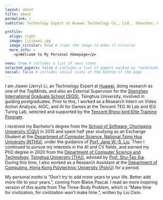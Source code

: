 ```yaml
---
layout: about
title: about
permalink: /
subtitle: Technology Expert at Huawei Technology Co., Ltd., Shenzhen, Guangdong, China

profile:
  align: right
  image: lijiawei.jpg
  image_circular: true # crops the image to make it circular
  more_info: >
    <p>Welcome to My Personal Homepage</p>

news: true # includes a list of news items
selected_papers: false # includes a list of papers marked as "selected={true}"
social: false # includes social icons at the bottom of the page
---
```


I am Jiawei (Jerry) Li, an Technology Expert at <a href="https://www.huawei.com/en/">Huawei</a>, doing research as one of the <a herf="https://career.huawei.com/reccampportal/portal5/topminds.html">TopMinds</a>, and also an External Supervisor for the <a href="https://www.sigs.tsinghua.edu.cn/en/">Shenzhen International Graduate School (SIGS)</a>, Tsinghua University, involved in guiding postgraduates. Prior to this, I worked as a Research Intern on Video Action Analysis, AIGC, and AI for Games at the Tencent TEG AI Lab and IEG Turing Lab, selected and supported by the <a href="https://ur.tencent.com/article/261">Tencent Rhino-bird Elite Training Program</a>.

I received my Bachelor’s degree from the <a href="http://www.cse.cqu.edu.cn/">School of Software, Chongqing University (CQU)</a> in 2015 and spent half year studying as an Exchange Student at the <a href="https://dcs.site.nthu.edu.tw/">Department of Computer Science, National Tsing Hua University (NTHU)</a>, under the guidance of <a href="https://en.wikipedia.org/wiki/Jane_Liu">Porf. Jane W.-S. Liu</a>. Then I continued to pursue my interests in the AI and CV fields, and earned my PhD degree in 2020 from the <a href="https://www.cs.tsinghua.edu.cn/">Department of Computer Science and Technology</a>, <a href="https://www.tsinghua.edu.cn/en/">Tsinghua University (THU)</a>, advised by <a href="https://www.sigs.tsinghua.edu.cn/xst/main.htm">Prof. Shu-Tao Xia</a>. During this time, I also worked as a Research Assistant at the <a href="https://www.polyu.edu.hk/comp/">Department of Computing, Hong Kong Polytechnic University (PolyU)</a> for a period.

My personal motto is “Don’t try to add more years to your life. Better add more life to your years.”, coming from Blaise Pascal. I read an more inspiring version of this quote from The Three-Body Problem, which is “Make time for civilization, for civilization won’t make time.”, written by Liu Cixin.
